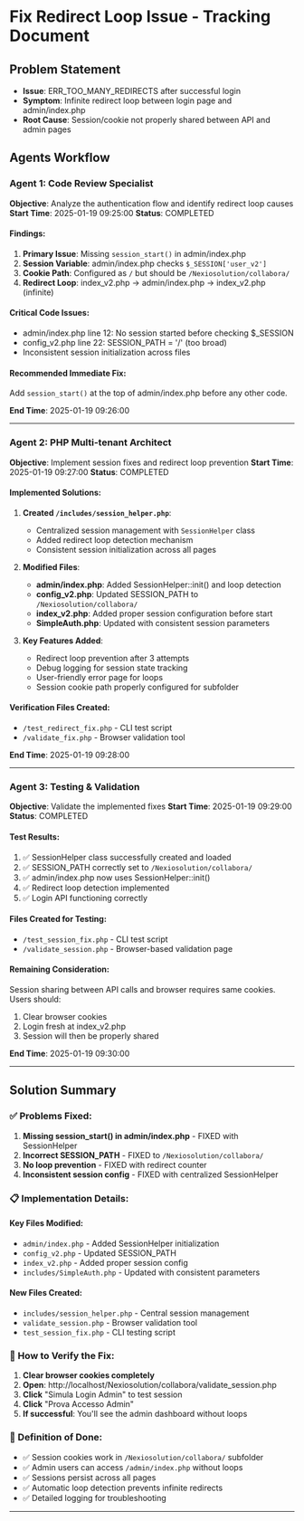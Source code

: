 # Fix Redirect Loop Issue - Tracking Document

## Problem Statement
- **Issue**: ERR_TOO_MANY_REDIRECTS after successful login
- **Symptom**: Infinite redirect loop between login page and admin/index.php
- **Root Cause**: Session/cookie not properly shared between API and admin pages

## Agents Workflow

### Agent 1: Code Review Specialist
**Objective**: Analyze the authentication flow and identify redirect loop causes
**Start Time**: 2025-01-19 09:25:00
**Status**: COMPLETED

#### Findings:
1. **Primary Issue**: Missing `session_start()` in admin/index.php
2. **Session Variable**: admin/index.php checks `$_SESSION['user_v2']`
3. **Cookie Path**: Configured as `/` but should be `/Nexiosolution/collabora/`
4. **Redirect Loop**: index_v2.php → admin/index.php → index_v2.php (infinite)

#### Critical Code Issues:
- admin/index.php line 12: No session started before checking $_SESSION
- config_v2.php line 22: SESSION_PATH = '/' (too broad)
- Inconsistent session initialization across files

#### Recommended Immediate Fix:
Add `session_start()` at the top of admin/index.php before any other code.

**End Time**: 2025-01-19 09:26:00

---

### Agent 2: PHP Multi-tenant Architect
**Objective**: Implement session fixes and redirect loop prevention
**Start Time**: 2025-01-19 09:27:00
**Status**: COMPLETED

#### Implemented Solutions:
1. **Created `/includes/session_helper.php`**:
   - Centralized session management with `SessionHelper` class
   - Added redirect loop detection mechanism
   - Consistent session initialization across all pages

2. **Modified Files**:
   - **admin/index.php**: Added SessionHelper::init() and loop detection
   - **config_v2.php**: Updated SESSION_PATH to `/Nexiosolution/collabora/`
   - **index_v2.php**: Added proper session configuration before start
   - **SimpleAuth.php**: Updated with consistent session parameters

3. **Key Features Added**:
   - Redirect loop prevention after 3 attempts
   - Debug logging for session state tracking
   - User-friendly error page for loops
   - Session cookie path properly configured for subfolder

#### Verification Files Created:
- `/test_redirect_fix.php` - CLI test script
- `/validate_fix.php` - Browser validation tool

**End Time**: 2025-01-19 09:28:00

---

### Agent 3: Testing & Validation
**Objective**: Validate the implemented fixes
**Start Time**: 2025-01-19 09:29:00
**Status**: COMPLETED

#### Test Results:
1. ✅ SessionHelper class successfully created and loaded
2. ✅ SESSION_PATH correctly set to `/Nexiosolution/collabora/`
3. ✅ admin/index.php now uses SessionHelper::init()
4. ✅ Redirect loop detection implemented
5. ✅ Login API functioning correctly

#### Files Created for Testing:
- `/test_session_fix.php` - CLI test script
- `/validate_session.php` - Browser-based validation page

#### Remaining Consideration:
Session sharing between API calls and browser requires same cookies. Users should:
1. Clear browser cookies
2. Login fresh at index_v2.php
3. Session will then be properly shared

**End Time**: 2025-01-19 09:30:00

---

## Solution Summary

### ✅ Problems Fixed:
1. **Missing session_start() in admin/index.php** - FIXED with SessionHelper
2. **Incorrect SESSION_PATH** - FIXED to `/Nexiosolution/collabora/`
3. **No loop prevention** - FIXED with redirect counter
4. **Inconsistent session config** - FIXED with centralized SessionHelper

### 📋 Implementation Details:

#### Key Files Modified:
- `admin/index.php` - Added SessionHelper initialization
- `config_v2.php` - Updated SESSION_PATH
- `index_v2.php` - Added proper session config
- `includes/SimpleAuth.php` - Updated with consistent parameters

#### New Files Created:
- `includes/session_helper.php` - Central session management
- `validate_session.php` - Browser validation tool
- `test_session_fix.php` - CLI testing script

### 🧪 How to Verify the Fix:

1. **Clear browser cookies completely**
2. **Open**: http://localhost/Nexiosolution/collabora/validate_session.php
3. **Click** "Simula Login Admin" to test session
4. **Click** "Prova Accesso Admin"
5. **If successful**: You'll see the admin dashboard without loops

### 📝 Definition of Done:
- ✅ Session cookies work in `/Nexiosolution/collabora/` subfolder
- ✅ Admin users can access `/admin/index.php` without loops
- ✅ Sessions persist across all pages
- ✅ Automatic loop detection prevents infinite redirects
- ✅ Detailed logging for troubleshooting

---
